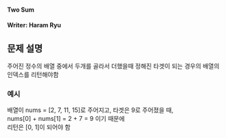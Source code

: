 #### Two Sum  
#### Writer: Haram Ryu

## 문제 설명  
주어진 정수의 배열 중에서 두개를 골라서 더했을때 정해진 타겟이 되는 경우의 배열의 인덱스를 리턴해야함  

### 예시
배열이 nums = [2, 7, 11, 15]로 주어지고, 타겟은 9로 주어졌을 때,  
nums[0] + nums[1] = 2 + 7 = 9 이기 때문에  
리턴은 [0, 1]이 되어야 함
